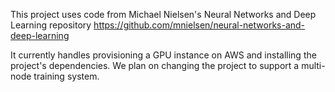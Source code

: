 This project uses code from Michael Nielsen's Neural Networks and Deep Learning repository https://github.com/mnielsen/neural-networks-and-deep-learning

It currently handles provisioning a GPU instance on AWS and installing the project's dependencies. We plan on changing the project to support a multi-node training system.
